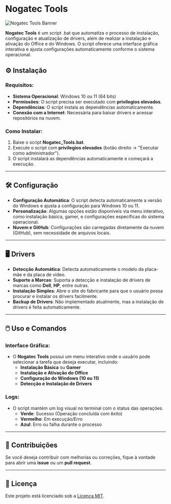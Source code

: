 # Nogatec Tools

![Nogatec Tools Banner]([https://via.placeholder.com/1200x200/000000/00FF00?text=Nogatec+Tools](https://raw.githubusercontent.com/GamerGb/nogatectools/refs/heads/main/NogatecLogo.ico))

**Nogatec Tools** é um script .bat que automatiza o processo de instalação, configuração e atualização de drivers, além de realizar a instalação e ativação do Office e do Windows. O script oferece uma interface gráfica interativa e ajusta configurações automaticamente conforme o sistema operacional.

## ⚙️ Instalação

### Requisitos:
- **Sistema Operacional**: Windows 10 ou 11 (64 bits)
- **Permissões**: O script precisa ser executado com **privilegios elevados**.
- **Dependências**: O script instala as dependências automaticamente.
- **Conexão com a Internet**: Necessária para baixar drivers e acessar repositórios na nuvem.

### Como Instalar:
1. Baixe o script **Nogatec_Tools.bat**.
2. Execute o script com **privilegios elevados** (botão direito → "Executar como administrador").
3. O script instalará as dependências automaticamente e começará a execução.

---

## 🛠️ Configuração

- **Configuração Automática**: O script detecta automaticamente a versão do Windows e ajusta a configuração para Windows 10 ou 11.
- **Personalização**: Algumas opções estão disponíveis via menu interativo, como instalação básica, gamer, e configurações específicas do sistema operacional.
- **Nuvem e GitHub**: Configurações são carregadas diretamente da nuvem (GitHub), sem necessidade de arquivos locais.

---

## 🖥️ Drivers

- **Detecção Automática**: Detecta automaticamente o modelo da placa-mãe e da placa de vídeo.
- **Suporte a Marcas**: Suporta a detecção e instalação de drivers de marcas como **Dell**, **HP**, entre outras.
- **Instalação Simples**: Abre o site do fabricante para que o usuário possa procurar e instalar os drivers facilmente.
- **Backup de Drivers**: Não implementado atualmente, mas a instalação de drivers é feita automaticamente.

---

## 🖱️ Uso e Comandos

### Interface Gráfica:
- O **Nogatec Tools** possui um menu interativo onde o usuário pode selecionar a tarefa que deseja executar, incluindo:
  - **Instalação Básica** ou **Gamer**
  - **Instalação e Ativação do Office**
  - **Configuração do Windows (10 ou 11)**
  - **Detecção e Instalação de Drivers**

### Logs:
- O script mantém um log visual no terminal com o status das operações.
  - **Verde**: Sucesso (Operação concluída com êxito)
  - **Vermelho**: Em execução/Erro
  - **Azul**: Erro ou falha durante o processo

---

## 💬 Contribuições

Se você deseja contribuir com melhorias ou correções, fique à vontade para abrir uma **issue** ou um **pull request**.

---

## 📄 Licença

Este projeto está licenciado sob a [Licença MIT](LICENSE).
